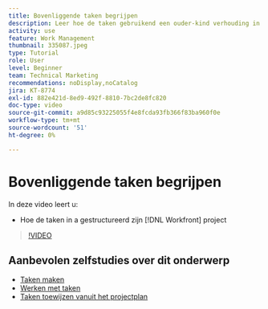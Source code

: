 ```yaml
---
title: Bovenliggende taken begrijpen
description: Leer hoe de taken gebruikend een ouder-kind verhouding in een project van Workfront gestructureerd zijn.
activity: use
feature: Work Management
thumbnail: 335087.jpeg
type: Tutorial
role: User
level: Beginner
team: Technical Marketing
recommendations: noDisplay,noCatalog
jira: KT-8774
exl-id: 882e421d-8ed9-492f-8810-7bc2de8fc820
doc-type: video
source-git-commit: a9d85c93225055f4e8fcda93fb366f83ba960f0e
workflow-type: tm+mt
source-wordcount: '51'
ht-degree: 0%

---
```


# Bovenliggende taken begrijpen

In deze video leert u:

* Hoe de taken in a gestructureerd zijn [!DNL Workfront] project

>[!VIDEO](https://video.tv.adobe.com/v/335087/?quality=12&learn=on)

## Aanbevolen zelfstudies over dit onderwerp

* [Taken maken](https://experienceleague.adobe.com/en/docs/workfront-learn/tutorials-workfront/manage-work/tasks/how-to-create-tasks)
* [Werken met taken](https://experienceleague.adobe.com/en/docs/workfront-learn/tutorials-workfront/manage-work/tasks/work-with-tasks)
* [Taken toewijzen vanuit het projectplan](https://experienceleague.adobe.com/en/docs/workfront-learn/tutorials-workfront/manage-work/tasks/assign-tasks-from-the-project-plan)

